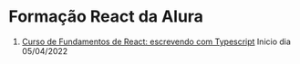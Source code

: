 # Formação React da Alura

1. [Curso de Fundamentos de React: escrevendo com Typescript](https://github.com/HenriqueCCdA/FormacaoReactAlura) Inicio dia 05/04/2022
